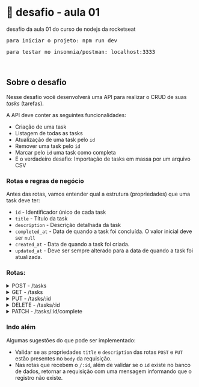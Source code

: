 # 🎯 desafio - aula 01

desafio da aula 01 do curso de nodejs da rocketseat

<pre>para iniciar o projeto: npm run dev</pre>
<pre>para testar no insomnia/postman: localhost:3333</pre>

<br>

## Sobre o desafio

Nesse desafio você desenvolverá uma API para realizar o CRUD de suas *tasks* (tarefas).

A API deve conter as seguintes funcionalidades:

- Criação de uma task
- Listagem de todas as tasks
- Atualização de uma task pelo `id`
- Remover uma task pelo `id`
- Marcar pelo `id` uma task como completa
- E o verdadeiro desafio: Importação de tasks em massa por um arquivo CSV

### Rotas e regras de negócio

Antes das rotas, vamos entender qual a estrutura (propriedades) que uma task deve ter:

- `id` - Identificador único de cada task
- `title` - Título da task
- `description` - Descrição detalhada da task
- `completed_at` - Data de quando a task foi concluída. O valor inicial deve ser `null`
- `created_at` - Data de quando a task foi criada.
- `updated_at` - Deve ser sempre alterado para a data de quando a task foi atualizada.

### Rotas:
<details>
	<summary>POST - /tasks</summary>
	<p>
    	Deve ser possível criar uma task no banco de dados, enviando os campos `title` e `description` por meio do `body` da requisição.
    	Ao criar uma task, os campos: `id`, `created_at`, `updated_at` e `completed_at` devem ser preenchidos automaticamente, conforme a orientação das propriedades acima.
	</p>
</details>    

<details>
	<summary>GET - /tasks</summary>
	<p>
    	Deve ser possível listar todas as tasks salvas no banco de dados.
    	Também deve ser possível realizar uma busca, filtrando as tasks pelo `title` e `description`
	</p>
</details>    

<details>
	<summary>PUT - /tasks/:id</summary>
	<p>
    	Deve ser possível atualizar uma task pelo `id`.
    	No `body` da requisição, deve receber somente o `title` e/ou `description` para serem atualizados.
		Se for enviado somente o `title`, significa que o `description` não pode ser atualizado e vice-versa.
		Antes de realizar a atualização, deve ser feito uma validação se o `id` pertence a uma task salva no banco de dados.
	</p>
</details>    

<details>
	<summary>DELETE - /tasks/:id</summary>
	<p>
    	Deve ser possível remover uma task pelo `id`.
    	Antes de realizar a remoção, deve ser feito uma validação se o `id` pertence a uma task salva no banco de dados.
	</p>
</details>    

<details>
	<summary>PATCH - /tasks/:id/complete</summary>
	<p>
    	Deve ser possível marcar a task como completa ou não. Isso significa que se a task estiver concluída, deve voltar ao seu estado “normal”.
    	Antes da alteração, deve ser feito uma validação se o `id` pertence a uma task salva no banco de dados.
	</p>
</details>

### Indo além

Algumas sugestões do que pode ser implementado:

- Validar se as propriedades `title` e `description` das rotas `POST` e `PUT` estão presentes no `body` da requisição.
- Nas rotas que recebem o `/:id`, além de validar se o `id` existe no banco de dados, retornar a requisição com uma mensagem informando que o registro não existe.